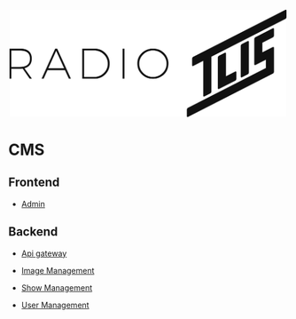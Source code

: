 <p align="center">
  <img src="https://raw.githubusercontent.com/tlis-radio/branding/main/main-logo/png/tlis-WS-black.png" alt="logo" width="500"/>
</p>

# CMS

## Frontend

- [Admin](https://github.com/tlis-radio/cms-admin-web)

## Backend

- [Api gateway](https://github.com/tlis-radio/cms-api-gateway)

- [Image Management](https://github.com/tlis-radio/cms-user-management-service)
- [Show Management](https://github.com/tlis-radio/cms-show-management-service)
- [User Management](https://github.com/tlis-radio/cms-user-management-service)
